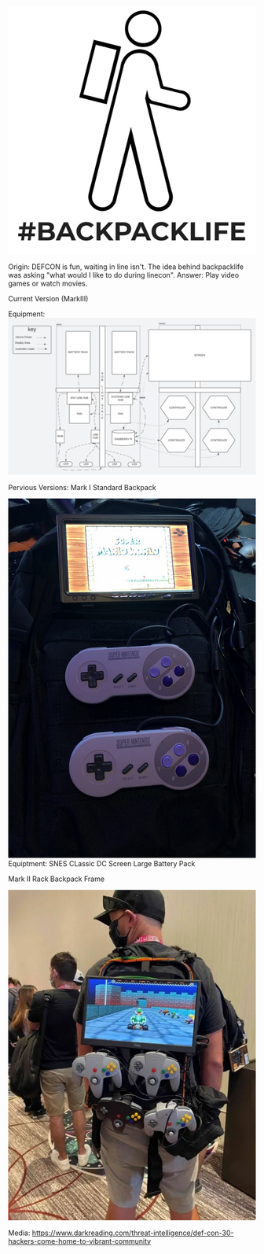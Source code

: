 ![bpl-logo](https://github.com/b6lindsley/backpacklife/blob/main/Photos/bpl-logo-git.png)

Origin:
DEFCON is fun, waiting in line isn't. The idea behind backpacklife was asking "what would I like to do during linecon". Answer: Play video games or watch movies.  


Current Version (MarkIII)



 Equipment:
![markIII-wire-diagram](https://github.com/b6lindsley/backpacklife/blob/main/Photos/BACKPACKLIFE%20(1).jpeg)

Pervious Versions:
Mark I
Standard Backpack

![markI](https://github.com/b6lindsley/backpacklife/blob/main/Photos/markI.jpg)
Equiptment:
SNES CLassic
DC Screen
Large Battery Pack

Mark II
Rack Backpack Frame

![markII](https://github.com/b6lindsley/backpacklife/blob/main/Photos/brad_lindsley_line_con_bag.jpg)

Media:
https://www.darkreading.com/threat-intelligence/def-con-30-hackers-come-home-to-vibrant-community
